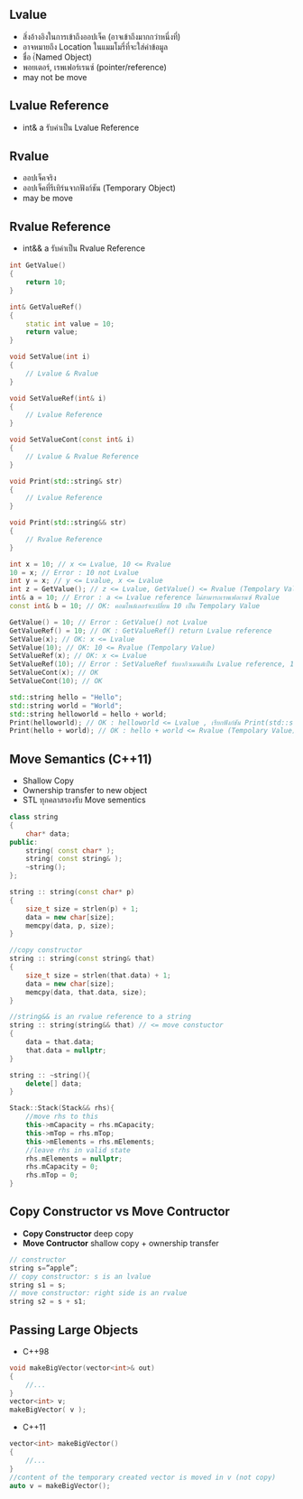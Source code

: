 ## Lvalue
* สิ่งอ้างอิงในการเข้าถึงออปเจ็ค (อาจเข้าถึงมากกว่าหนี่งที่)
* อาจหมายถึง Location ในแมมโมรี่ที่จะใส่ค่าข้อมูล
* ชื่อ (์Named Object)
* พอยเตอร์, เรพเฟอร์เรนซ์ (pointer/reference)
* may not be move

## Lvalue Reference
* int& a รับค่าเป็น Lvalue Reference

## Rvalue
* ออปเจ็คจริง
* ออปเจ็คที่รีเทิร์นจากฟังก์ชัน (Temporary Object)
* may be move

## Rvalue Reference
* int&& a รับค่าเป็น Rvalue Reference

```cpp
int GetValue()
{
    return 10;
}

int& GetValueRef()
{
    static int value = 10;
    return value;
}

void SetValue(int i)
{
    // Lvalue & Rvalue
}

void SetValueRef(int& i)
{
    // Lvalue Reference
}

void SetValueCont(const int& i)
{
    // Lvalue & Rvalue Reference
}

void Print(std::string& str)
{
    // Lvalue Reference
}

void Print(std::string&& str)
{
    // Rvalue Reference
}

int x = 10; // x <= Lvalue, 10 <= Rvalue
10 = x; // Error : 10 not Lvalue
int y = x; // y <= Lvalue, x <= Lvalue
int z = GetValue(); // z <= Lvalue, GetValue() <= Rvalue (Tempolary Value)
int& a = 10; // Error : a <= Lvalue reference ไม่สามารถเรพเฟอเรนซ์ Rvalue
const int& b = 10; // OK: คอมไพล์เลอร์จะเปลี่ยน 10 เป็น Tempolary Value

GetValue() = 10; // Error : GetValue() not Lvalue
GetValueRef() = 10; // OK : GetValueRef() return Lvalue reference
SetValue(x); // OK: x <= Lvalue
SetValue(10); // OK: 10 <= Rvalue (Tempolary Value)
SetValueRef(x); // OK: x <= Lvalue
SetValueRef(10); // Error : SetValueRef รับอากิวเมนต์เป็น Lvalue reference, 10 <= Rvalue
SetValueCont(x); // OK
SetValueCont(10); // OK

std::string hello = "Hello";
std::string world = "World";
std::string helloworld = hello + world;
Print(helloworld); // OK : helloworld <= Lvalue , เรียกฟังก์ชัน Print(std::string& str)
Print(hello + world); // OK : hello + world <= Rvalue (Tempolary Value) , เรียกฟังก์ชัน Print(std::string&& str)
```

## Move Semantics (C++11)
* Shallow Copy
* Ownership transfer to new object
* STL ทุกคลาสรองรับ Move sementics
```cpp
class string
{
    char* data;
public:
    string( const char* );
    string( const string& );
    ~string();
}; 

string :: string(const char* p)
{
    size_t size = strlen(p) + 1;
    data = new char[size];
    memcpy(data, p, size);
}

//copy constructor
string :: string(const string& that)
{
    size_t size = strlen(that.data) + 1;
    data = new char[size];
    memcpy(data, that.data, size);
}

//string&& is an rvalue reference to a string
string :: string(string&& that) // <= move constuctor
{
    data = that.data;
    that.data = nullptr;
}

string :: ~string(){
    delete[] data;
} 
```
```cpp
Stack::Stack(Stack&& rhs){
    //move rhs to this
    this->mCapacity = rhs.mCapacity;
    this->mTop = rhs.mTop;
    this->mElements = rhs.mElements;
    //leave rhs in valid state
    rhs.mElements = nullptr;
    rhs.mCapacity = 0;
    rhs.mTop = 0;
}
```

## Copy Constructor vs Move Contructor
* **Copy Constructor** deep copy
* **Move Contructor** shallow copy + ownership transfer
```cpp
// constructor
string s=”apple”;
// copy constructor: s is an lvalue
string s1 = s;
// move constructor: right side is an rvalue
string s2 = s + s1;
```

## Passing Large Objects
* C++98
```cpp
void makeBigVector(vector<int>& out)
{
    //...
}
vector<int> v;
makeBigVector( v );
```
* C++11
```cpp
vector<int> makeBigVector()
{
    //...
}
//content of the temporary created vector is moved in v (not copy)
auto v = makeBigVector();
```
